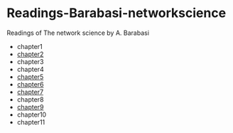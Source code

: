 # Readings-Barabasi-networkscience

Readings of The network science by A. Barabasi

- chapter1
- [chapter2](/chapter2/README.md)
- chapter3
- chapter4
- [chapter5](chapter5/README.md)
- [chapter6](/chapter6/README.md)
- [chapter7](/chapter7/README.md)
- chapter8
- [chapter9](/chapter9/README.md)
- chapter10
- chapter11
